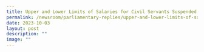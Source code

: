 ```yaml
---
title: Upper and Lower Limits of Salaries for Civil Servants Suspended
permalink: /newsroom/parliamentary-replies/upper-and-lower-limits-of-salaries-for-civil-servants-suspended/
date: 2023-10-03
layout: post
description: ""
image: ""
---
```

